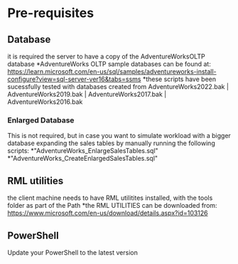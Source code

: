 
# Pre-requisites

## Database

it is required the server to have a copy of the AdventureWorksOLTP database 
*AdventureWorks OLTP sample databases can be found at: https://learn.microsoft.com/en-us/sql/samples/adventureworks-install-configure?view=sql-server-ver16&tabs=ssms
*these scripts have been sucessfully tested with databases created from AdventureWorks2022.bak |  AdventureWorks2019.bak |  AdventureWorks2017.bak |  AdventureWorks2016.bak

### Enlarged Database

This is not required, but in case you want to simulate workload with a bigger database  expanding the sales tables by manually running the following scripts:
    *"AdventureWorks_EnlargeSalesTables.sql"
    *"AdventureWorks_CreateEnlargedSalesTables.sql"

## RML utilities

the client machine needs to have RML utilitites installed, with the tools folder as part of the Path 
*the RML UTILITIES can be downloaded from: https://www.microsoft.com/en-us/download/details.aspx?id=103126

## PowerShell

Update your PowerShell to the latest version 
